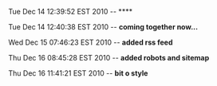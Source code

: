 Tue Dec 14 12:39:52 EST 2010 --    ****

Tue Dec 14 12:40:38 EST 2010 --    **coming together now...**

Wed Dec 15 07:46:23 EST 2010 --    **added rss feed**

Thu Dec 16 08:45:28 EST 2010 --    **added robots and sitemap**

Thu Dec 16 11:41:21 EST 2010 --    **bit o style**


